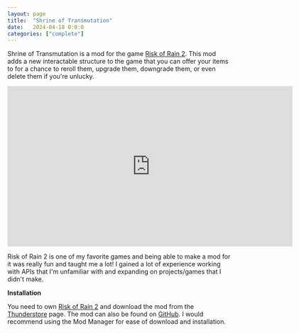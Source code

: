 ```yaml
---
layout: page
title:  "Shrine of Transmutation"
date:   2024-04-18 0:0:0
categories: ["complete"]
---
```

Shrine of Transmutation is a mod for the game [Risk of Rain 2][ror2-steam]. This mod adds a new interactable structure to the game that you can offer your items to for a chance to reroll them, upgrade them, downgrade them, or even delete them if you're unlucky.

<center><iframe width="642" height="362" src="https://www.youtube-nocookie.com/embed/ZkA65NnLpcM?si=3dPDpvLGEDeL_xDN" title="YouTube video player" frameborder="0" allow="accelerometer; autoplay; clipboard-write; encrypted-media; gyroscope; picture-in-picture; web-share" referrerpolicy="strict-origin-when-cross-origin" allowfullscreen></iframe></center>

Risk of Rain 2 is one of my favorite games and being able to make a mod for it was really fun and taught me a lot! I gained a lot of experience working with APIs that I'm unfamiliar with and expanding on projects/games that I didn't make.

**Installation** 

You need to own [Risk of Rain 2][ror2-steam] and download the mod from the [Thunderstore][thnderstre] page. The mod can also be found on [GitHub][gthb]. I would recommend using the Mod Manager for ease of download and installation.

[thnderstre]: https://thunderstore.io/package/xerphy/Shrine_of_Transmutation/
[ror2-steam]: https://store.steampowered.com/app/632360/Risk_of_Rain_2/
[gthb]: https://github.com/DustinSchimel/Shrine_of_Transmutation